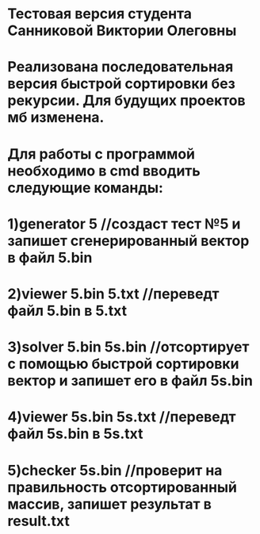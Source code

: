 # Тестовая версия студента Санниковой Виктории Олеговны
# Реализована последовательная версия быстрой сортировки без рекурсии. Для будущих проектов мб изменена.
# Для работы с программой необходимо в cmd вводить следующие команды:
# 1)generator 5 					//создаст тест №5 и запишет сгенерированный вектор в файл 5.bin
# 2)viewer 5.bin 5.txt 			//переведт файл 5.bin в 5.txt 
# 3)solver 5.bin 5s.bin 			//отсортирует с помощью быстрой сортировки вектор и запишет его в файл 5s.bin
# 4)viewer 5s.bin 5s.txt 			//переведт файл 5s.bin в 5s.txt 
# 5)checker 5s.bin				//проверит на правильность отсортированный массив, запишет результат в result.txt 